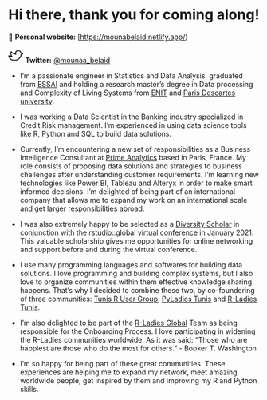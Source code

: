 # Hi there, thank you for coming along!

📝 **Personal website:** [https://mounabelaid.netlify.app/)

<a href="https://twitter.com/mounaa_belaid"><img height="30" src="https://github.com/MounaBelaid/MounaBelaid/blob/main/twitter.png?raw=true"></a> **Twitter:** [@mounaa_belaid](https://twitter.com/mounaa_belaid)

- I’m a passionate engineer in Statistics and Data Analysis, graduated from [ESSAI](http://www.essai.rnu.tn/en/) and holding a research master’s degree in Data processing and Complexity of Living Systems from [ENIT](http://www.enit.rnu.tn/fr/home/indexfr.php) and [Paris Descartes university](https://drive.google.com/file/d/1GHODY2FBoI9ZLopNlO3KEz4qOHhW73EO/view?usp=sharing).

- I was working a Data Scientist in the Banking industry specialized in Credit Risk management. I’m experienced in using data science tools like R, Python and SQL to build data solutions.

- Currently, I’m encountering a new set of responsibilities as a Business Intelligence Consultant at [Prime Analytics](https://www.primeanalytics.fr/) based in Paris, France. My role consists of proposing data solutions and strategies to business challenges after understanding customer requirements. I’m learning new technologies like Power BI, Tableau and Alteryx in order to make smart informed decisions. I’m delighted of being part of an international company that allows me to expand my work on an international scale and get larger responsibilities abroad.

- I was also extremely happy to be selected as a [Diversity Scholar](https://drive.google.com/file/d/1KanOLRXW7GIuVtXTZMp3U_U1TLRJAAZ0/view?usp=sharing) in conjunction with the [rstudio::global virtual conference](https://blog.rstudio.com/2020/11/30/diversity-scholarships/) in January 2021. This valuable scholarship gives me opportunities for online networking and support before and during the virtual conference.

- I use many programming languages and softwares for building data solutions. I love programming and building complex systems, but I also love to organize communities within them effective knowledge sharing happens. That’s why I decided to combine these two, by co-foundering of three communities: [Tunis R User Group](https://www.meetup.com/tunis-r-user-group), [PyLadies Tunis](https://www.meetup.com/pyladies-tunis/) and [R-Ladies Tunis](https://tinyurl.com/fh8e9dn9).

- I’m also delighted to be part of the [R-Ladies Global](https://rladies.org/about-us/team/) Team as being responsible for the Onboarding Process. I love participating in widening the R-Ladies communities worldwide. As it was said: “Those who are happiest are those who do the most for others.” - Booker T. Washington

- I’m so happy for being part of these great communities. These experiences are helping me to expand my network, meet amazing worldwide people, get inspired by them and improving my R and Python skills.
